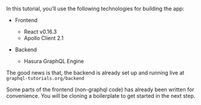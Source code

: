 In this tutorial, you’ll use the following technologies for building the app:

- Frontend
    - React v0.16.3
    - Apollo Client 2.1

- Backend
    - Hasura GraphQL Engine

The good news is that, the backend is already set up and running live at `graphql-tutorials.org/backend`

Some parts of the frontend (non-graphql code) has already been written for convenience. You will be cloning a boilerplate to get started in the next step.
